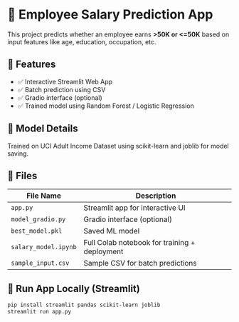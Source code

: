 # 💼 Employee Salary Prediction App

This project predicts whether an employee earns **>50K or <=50K** based on input features like age, education, occupation, etc.

## 🔧 Features

- ✅ Interactive Streamlit Web App
- ✅ Batch prediction using CSV
- ✅ Gradio interface (optional)
- ✅ Trained model using Random Forest / Logistic Regression

## 🧠 Model Details

Trained on UCI Adult Income Dataset using scikit-learn and joblib for model saving.

## 📂 Files

| File Name         | Description |
|------------------|-------------|
| `app.py`         | Streamlit app for interactive UI |
| `model_gradio.py`| Gradio interface (optional) |
| `best_model.pkl` | Saved ML model |
| `salary_model.ipynb` | Full Colab notebook for training + deployment |
| `sample_input.csv` | Sample CSV for batch predictions |

## 🚀 Run App Locally (Streamlit)

```bash
pip install streamlit pandas scikit-learn joblib
streamlit run app.py
